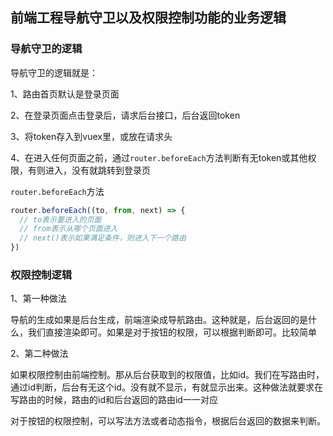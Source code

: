 ## 前端工程导航守卫以及权限控制功能的业务逻辑

### 导航守卫的逻辑

导航守卫的逻辑就是：

1、路由首页默认是登录页面

2、在登录页面点击登录后，请求后台接口，后台返回token

3、将token存入到vuex里，或放在请求头

4、在进入任何页面之前，通过`router.beforeEach`方法判断有无token或其他权限，有则进入，没有就跳转到登录页

`router.beforeEach`方法

```js
router.beforeEach((to, from, next) => {
  // to表示要进入的页面
  // from表示从哪个页面进入
  // next()表示如果满足条件，则进入下一个路由
})
```

### 权限控制逻辑

1、第一种做法

导航的生成如果是后台生成，前端渲染成导航路由。这种就是，后台返回的是什么，我们直接渲染即可。如果是对于按钮的权限，可以根据判断即可。比较简单

2、第二种做法

如果权限控制由前端控制。那从后台获取到的权限值，比如id。我们在写路由时，通过id判断，后台有无这个id。没有就不显示，有就显示出来。这种做法就要求在写路由的时候，路由的id和后台返回的路由id一一对应

对于按钮的权限控制，可以写法方法或者动态指令，根据后台返回的数据来判断。






